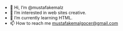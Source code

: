 - 👋 Hi, I’m @mustafakemalz
- 👀 I’m interested in web sites creative.
- 🌱 I’m currently learning HTML.
- 📫 How to reach me mustafakemalgocer@gmail.com
<!---
mustafakemalz/mustafakemalz is a ✨ special ✨ repository because its `README.md` (this file) appears on your GitHub profile.
You can click the Preview link to take a look at your changes.

--->
